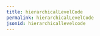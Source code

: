 ```yaml
---
title: hierarchicalLevelCode
permalink: hierarchicalLevelCode
jsonid: hierarchicallevelcode
---
```

